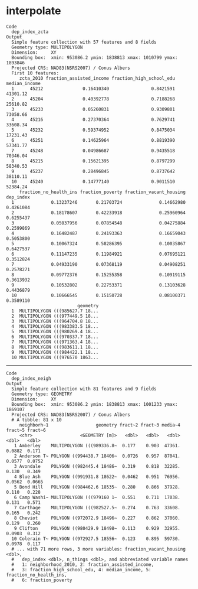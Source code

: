 # interpolate

    Code
      dep_index_zcta
    Output
      Simple feature collection with 57 features and 8 fields
      Geometry type: MULTIPOLYGON
      Dimension:     XY
      Bounding box:  xmin: 953086.2 ymin: 1838813 xmax: 1010799 ymax: 1893846
      Projected CRS: NAD83(NSRS2007) / Conus Albers
      First 10 features:
         zcta_2010 fraction_assisted_income fraction_high_school_edu median_income
      1      45212               0.16410340                0.8421591      41301.12
      2      45204               0.40392778                0.7188268      25610.82
      3      45233               0.05260831                0.9309801      73058.66
      4      45216               0.27370364                0.7629741      33608.34
      5      45232               0.59374952                0.8475034      17231.43
      6      45251               0.14625964                0.8819390      57341.77
      7      45248               0.04986687                0.9435518      70346.04
      8      45215               0.15621395                0.8797299      58340.53
      9      45237               0.28496845                0.8737642      38110.11
      10     45240               0.14777140                0.9011510      52384.24
         fraction_no_health_ins fraction_poverty fraction_vacant_housing dep_index
      1              0.13237246       0.21703724              0.14662980 0.4261084
      2              0.18178607       0.42233918              0.25960964 0.6255437
      3              0.05037956       0.07854548              0.04275884 0.2599869
      4              0.16482487       0.24193363              0.16659043 0.5053800
      5              0.10067324       0.58286395              0.10035867 0.6427537
      6              0.11147235       0.11984921              0.07695121 0.3512824
      7              0.04933190       0.07368119              0.04908251 0.2578271
      8              0.09772376       0.15255358              0.10919115 0.3613932
      9              0.10532802       0.22753371              0.13103628 0.4436879
      10             0.10666545       0.15150728              0.08100371 0.3589110
                               geometry
      1  MULTIPOLYGON (((985627.7 18...
      2  MULTIPOLYGON (((977449.5 18...
      3  MULTIPOLYGON (((964704.8 18...
      4  MULTIPOLYGON (((983383.5 18...
      5  MULTIPOLYGON (((980269.4 18...
      6  MULTIPOLYGON (((970337.7 18...
      7  MULTIPOLYGON (((971363.4 18...
      8  MULTIPOLYGON (((983611.1 18...
      9  MULTIPOLYGON (((984422.1 18...
      10 MULTIPOLYGON (((976570 1863...

---

    Code
      dep_index_neigh
    Output
      Simple feature collection with 81 features and 9 fields
      Geometry type: GEOMETRY
      Dimension:     XY
      Bounding box:  xmin: 953086.2 ymin: 1838813 xmax: 1001233 ymax: 1869107
      Projected CRS: NAD83(NSRS2007) / Conus Albers
      # A tibble: 81 x 10
         neighborh~1                  geometry fract~2 fract~3 media~4 fract~5 fract~6
         <chr>                  <GEOMETRY [m]>   <dbl>   <dbl>   <dbl>   <dbl>   <dbl>
       1 Amberley    MULTIPOLYGON (((989336.8~  0.177    0.903  47361.  0.0882  0.171 
       2 Anderson T~ POLYGON ((994438.7 18406~  0.0726   0.957  87041.  0.0577  0.0752
       3 Avondale    POLYGON ((982445.4 18486~  0.319    0.818  32285.  0.130   0.349 
       4 Blue Ash    POLYGON ((991931.8 18622~  0.0462   0.951  76956.  0.0562  0.0665
       5 Bond Hill   POLYGON ((984462.6 18535~  0.280    0.866  37928.  0.110   0.228 
       6 Camp Washi~ MULTIPOLYGON (((979160 1~  0.551    0.711  17038.  0.131   0.571 
       7 Carthage    MULTIPOLYGON (((982527.5~  0.274    0.763  33608.  0.165   0.242 
       8 Cheviot     POLYGON ((972072.9 18496~  0.227    0.862  37060.  0.129   0.260 
       9 Clifton     POLYGON ((980429.9 18498~  0.113    0.929  32955.  0.0903  0.312 
      10 Colerain T~ POLYGON ((972927.5 18556~  0.123    0.895  59730.  0.0978  0.117 
      # ... with 71 more rows, 3 more variables: fraction_vacant_housing <dbl>,
      #   dep_index <dbl>, n_things <dbl>, and abbreviated variable names
      #   1: neighborhood_2010, 2: fraction_assisted_income,
      #   3: fraction_high_school_edu, 4: median_income, 5: fraction_no_health_ins,
      #   6: fraction_poverty

